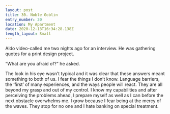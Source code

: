 ```yaml
---
layout: post
title: 30. Noble Goblin
entry_number: 30
location: My Apartment
date: 2020-12-13T16:34:28.138Z
length_layout: Small
---
```

Aldo video-called me two nights ago for an interview. He was gathering quotes for a print design project. 

“What are you afraid of?” he asked. 

The look in his eye wasn’t typical and it was clear that these answers meant something to both of us. I fear the things I don’t know. Language barriers, the ‘first’ of many experiences, and the ways people will react. They are all beyond my grasp and out of my control. I know my capabilities and after perceiving the problems ahead, I prepare myself as well as I can before the next obstacle overwhelms me. I grow because I fear being at the mercy of the waves. They stop for no one and I hate banking on special treatment.
